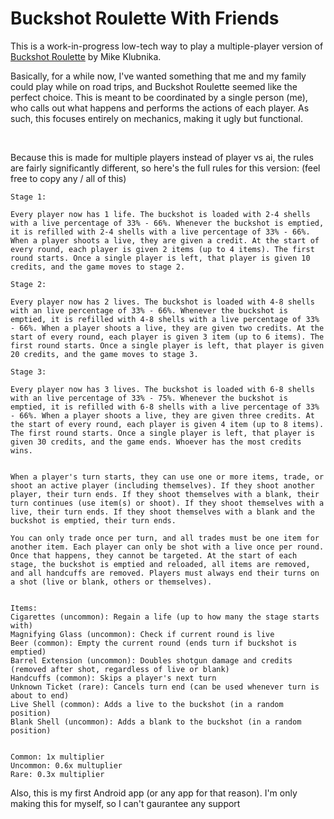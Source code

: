# Buckshot Roulette With Friends

This is a work-in-progress low-tech way to play a multiple-player version of [Buckshot Roulette](https://mikeklubnika.itch.io/buckshot-roulette) by Mike Klubnika.

Basically, for a while now, I've wanted something that me and my family could play while on road trips, and Buckshot Roulette seemed like the perfect choice. This is meant to be coordinated by a single person (me), who calls out what happens and performs the actions of each player. As such, this focuses entirely on mechanics, making it ugly but functional.

<br>

Because this is made for multiple players instead of player vs ai, the rules are fairly significantly different, so here's the full rules for this version: (feel free to copy any / all of this)

```
Stage 1:

Every player now has 1 life. The buckshot is loaded with 2-4 shells with a live percentage of 33% - 66%. Whenever the buckshot is emptied, it is refilled with 2-4 shells with a live percentage of 33% - 66%. When a player shoots a live, they are given a credit. At the start of every round, each player is given 2 items (up to 4 items). The first round starts. Once a single player is left, that player is given 10 credits, and the game moves to stage 2.

Stage 2:

Every player now has 2 lives. The buckshot is loaded with 4-8 shells with an live percentage of 33% - 66%. Whenever the buckshot is emptied, it is refilled with 4-8 shells with a live percentage of 33% - 66%. When a player shoots a live, they are given two credits. At the start of every round, each player is given 3 item (up to 6 items). The first round starts. Once a single player is left, that player is given 20 credits, and the game moves to stage 3.

Stage 3:

Every player now has 3 lives. The buckshot is loaded with 6-8 shells with an live percentage of 33% - 75%. Whenever the buckshot is emptied, it is refilled with 6-8 shells with a live percentage of 33% - 66%. When a player shoots a live, they are given three credits. At the start of every round, each player is given 4 item (up to 8 items). The first round starts. Once a single player is left, that player is given 30 credits, and the game ends. Whoever has the most credits wins.


When a player's turn starts, they can use one or more items, trade, or shoot an active player (including themselves). If they shoot another player, their turn ends. If they shoot themselves with a blank, their turn continues (use item(s) or shoot). If they shoot themselves with a live, their turn ends. If they shoot themselves with a blank and the buckshot is emptied, their turn ends.

You can only trade once per turn, and all trades must be one item for another item. Each player can only be shot with a live once per round. Once that happens, they cannot be targeted. At the start of each stage, the buckshot is emptied and reloaded, all items are removed, and all handcuffs are removed. Players must always end their turns on a shot (live or blank, others or themselves).


Items:
Cigarettes (uncommon): Regain a life (up to how many the stage starts with)
Magnifying Glass (uncommon): Check if current round is live
Beer (common): Empty the current round (ends turn if buckshot is emptied)
Barrel Extension (uncommon): Doubles shotgun damage and credits (removed after shot, regardless of live or blank)
Handcuffs (common): Skips a player's next turn
Unknown Ticket (rare): Cancels turn end (can be used whenever turn is about to end)
Live Shell (common): Adds a live to the buckshot (in a random position)
Blank Shell (uncommon): Adds a blank to the buckshot (in a random position)


Common: 1x multiplier
Uncommon: 0.6x multuplier
Rare: 0.3x multiplier
```

Also, this is my first Android app (or any app for that reason). I'm only making this for myself, so I can't gaurantee any support
